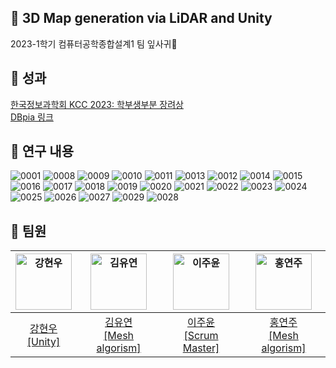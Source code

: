 ## 🌿 3D Map generation via LiDAR and Unity
2023-1학기 컴퓨터공학종합설계1 팀 잎사귀🌿 

## 🌿 성과
[한국정보과학회 KCC 2023: 학부생부분 장려상](https://www.kiise.or.kr/academy/board/academyNewsView.fa?MENU_ID=080100&sch_add_bd=%ED%95%99%ED%9A%8C%EC%86%8C%EC%8B%9D&NUM=2432) <br>
[DBpia 링크](https://www.dbpia.co.kr/journal/articleDetail?nodeId=NODE11488590&nodeId=NODE11488590&medaTypeCode=185005&isPDFSizeAllowed=true&locale=ko&articleTitle=%ED%9A%A8%EC%9C%A8%EC%A0%81%EC%9D%B8+3D+%EB%A9%94%EC%89%AC+%EC%83%9D%EC%84%B1%EC%9D%84+%EC%9C%84%ED%95%9C+DBSCAN%EC%9D%84+%EC%9D%B4%EC%9A%A9%ED%95%9C+%EC%84%B8%EA%B7%B8%EB%A9%98%ED%85%8C%EC%9D%B4%EC%85%98+%EB%B0%8F+%EA%B0%9D%EC%B2%B4%EB%B3%84+%EB%B3%91%EB%A0%AC%EC%B2%98%EB%A6%AC+%EB%B0%A9%EB%B2%95+%EC%97%B0%EA%B5%AC&articleTitleEn=A+study+of+object-specific+parallel+processing+methods+and+segmentation+using+DBSCAN+for+efficient+3D+mesh+generation&language=ko_KR&hasTopBanner=true) <br>


## 🌿 연구 내용
![0001](https://github.com/CSID-DGU/2023-01-CECD2-1/assets/23547185/b36eb8c7-7e52-46fa-ad0f-174b21404bf5)
![0008](https://github.com/CSID-DGU/2023-01-CECD2-1/assets/23547185/82f90190-c5b7-43b4-bcd7-d2fef53d3ccd)
![0009](https://github.com/CSID-DGU/2023-01-CECD2-1/assets/23547185/13165d42-70fc-498d-94a0-5a33c3419c90)
![0010](https://github.com/CSID-DGU/2023-01-CECD2-1/assets/23547185/dcef3edc-2d02-42dd-94a3-cb7e60b86075)
![0011](https://github.com/CSID-DGU/2023-01-CECD2-1/assets/23547185/f3faaf8c-d367-4aa6-817f-c1264e36e3a0)
![0013](https://github.com/CSID-DGU/2023-01-CECD2-1/assets/23547185/75216ccd-e9a1-40c1-b023-37a9dc71f89c)
![0012](https://github.com/CSID-DGU/2023-01-CECD2-1/assets/23547185/5c366c0d-ba66-4caf-bb8f-351ada01a4c8)
![0014](https://github.com/CSID-DGU/2023-01-CECD2-1/assets/23547185/f38017b9-5a20-45a5-95e7-fe066ecd1cb1)
![0015](https://github.com/CSID-DGU/2023-01-CECD2-1/assets/23547185/671a3f60-2580-4b64-b7cf-60d1c9d8e584)
![0016](https://github.com/CSID-DGU/2023-01-CECD2-1/assets/23547185/b3e0d13d-322e-49e9-bb3b-5260736cdd11)
![0017](https://github.com/CSID-DGU/2023-01-CECD2-1/assets/23547185/d3b3752b-2053-427b-b078-305a10f3eee4)
![0018](https://github.com/CSID-DGU/2023-01-CECD2-1/assets/23547185/dbde31b0-b01b-42eb-b1a8-bfe794d5b715)
![0019](https://github.com/CSID-DGU/2023-01-CECD2-1/assets/23547185/a572e7ca-ec16-46f2-bc98-3965993efc7a)
![0020](https://github.com/CSID-DGU/2023-01-CECD2-1/assets/23547185/eadfcd4b-6210-44d0-88e1-c8e8bdf913c4)
![0021](https://github.com/CSID-DGU/2023-01-CECD2-1/assets/23547185/52db8f31-7e68-47f4-be9b-d60734038ec8)
![0022](https://github.com/CSID-DGU/2023-01-CECD2-1/assets/23547185/5434c478-a1b4-4f23-b2cf-6db1ac473260)
![0023](https://github.com/CSID-DGU/2023-01-CECD2-1/assets/23547185/905fc9de-b2a3-491e-ba4a-473df803d3e9)
![0024](https://github.com/CSID-DGU/2023-01-CECD2-1/assets/23547185/32863223-c8d8-4be1-80cf-a3015a65da0f)
![0025](https://github.com/CSID-DGU/2023-01-CECD2-1/assets/23547185/f757cd9f-d2e5-46b7-a436-2512f3d3a8d9)
![0026](https://github.com/CSID-DGU/2023-01-CECD2-1/assets/23547185/8b5cb60f-8bde-41f3-8910-1b4bf28c082f)
![0027](https://github.com/CSID-DGU/2023-01-CECD2-1/assets/23547185/144d61d1-157d-449f-bbe8-58886d03c1d9)
![0029](https://github.com/CSID-DGU/2023-01-CECD2-1/assets/23547185/985352e7-92bf-44c8-88ba-758ee814dd9e)
![0028](https://github.com/CSID-DGU/2023-01-CECD2-1/assets/23547185/00724361-0829-4c86-a8d9-c97008efe4cc)

## 🌿 팀원
| <img src="https://avatars.githubusercontent.com/u/23547185?v=4" width=90px alt="강현우"/>  | <img src="https://avatars.githubusercontent.com/u/71203852?v=4" width=90px alt="김유연"/>  | <img src="https://avatars.githubusercontent.com/u/68751201?v=4" width=90px alt="이주윤"/>  | <img src="https://avatars.githubusercontent.com/u/94609651?v=4" width=90px alt="홍연주"/>   | 
| :-----: | :-----: | :-----: | :-----: |
| [강현우<br>[Unity]](https://github.com/khwoowoo) | [김유연<br>[Mesh algorism]](https://github.com/Yuyeon-Kim)  | [이주윤<br>[Scrum Master]](https://github.com/Jo0Yo0n) | [홍연주<br>[Mesh algorism]](https://github.com/lightorange0v0) |

<br/>
